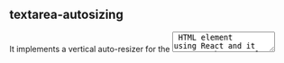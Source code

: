 ## textarea-autosizing

It implements a vertical auto-resizer for the <textarea> HTML element using React and it seems to be properly working on:

```
Safari: Version 16.3 (18614.4.6.1.6)
Firefox:  111.0 (64-bit)
Chrome: Version 110.0.5481.177 (Official Build) (x86_64)
Chromium: Version 113.0.5620.0 (Developer Build) (x86_64)
```

### how to?
```
git clone git@github.com:Grabber/textarea-autosizing.git
```

```
npm install
npm run build
npm run start
```

### parameterization / index.css
```
:root {
  --textarea-font-size: 12pt;
  --textarea-line-height: 1.2em;
  --textarea-max-number-of-lines: 5;
}
```

### screenshots
![Screenshot 2023-03-10 at 18 00 43](https://user-images.githubusercontent.com/15731/224427382-85f34fcf-ebc9-4264-83d9-bbca57f6c4bc.png)

![Screenshot 2023-03-10 at 18 01 03](https://user-images.githubusercontent.com/15731/224427450-8e985a8d-b6f0-462f-a985-23c49875ec25.png)

![Screenshot 2023-03-10 at 18 01 08](https://user-images.githubusercontent.com/15731/224427460-491d6dff-91e1-482f-a5e1-5437b36f2e72.png)

![Screenshot 2023-03-10 at 18 01 12](https://user-images.githubusercontent.com/15731/224427476-3df21834-73ef-4f97-946c-43508e1242bd.png)

![Screenshot 2023-03-10 at 18 01 18](https://user-images.githubusercontent.com/15731/224427489-38f4b500-0629-48aa-9d57-3c90d93382eb.png)

![Screenshot 2023-03-10 at 18 01 25](https://user-images.githubusercontent.com/15731/224427510-d470ed33-b9e2-416e-b602-f30af9d2a495.png)
